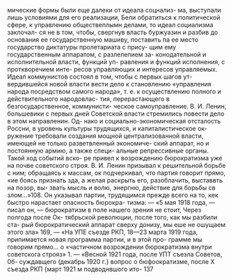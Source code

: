 мические формы были еще далеки от идеала соцнализ-
ма, выступали лишь условиями для его реализации,
Бели обратиться к политической сфере, к управлению
обществеплымн делами, то идеал социализма заклочал-
ся не в том, чтобы, свергнув власть буржуазин и разбив
до основания ее государственную машиву, поставить па
ее место государство диктатуры пролетариата с прису-
щим ему государственным аппаратом, с разлелепием за-
конодательной и исполнительной власти, функций уп-
равления и функций исполнения, с проткворечием инте-
ресов управляющих и интересов управляемых. Идеал
коммунистов состоял в том, чтобы с первых шагов ут-
вердившейся новой власти вести дело к становлению
«управления народа посредством самого народа», т. е.
к осуществлению полного и действительного народовлас-
тия, перерастающего в безгосударственное, коммунисти-
ческое самоуправление.
В. И. Ленин, большевики с первых дней Советской
власти стремились повести дело в этом направленин. Од-
нако и социально-экономическая отсталость Россни, в
уровень культуры трудящихся, и капиталистическое ок-
ружение требовали создания мощной централизованной
власти, имеющей не только разветвленный экономиче-
ский аппарат, но и постоянную армию, а также специ-
альные репрессивные органы. Такой ход событий вско-
ре привел к возрождению бюрократизма уже на почве
советского строя. В. И. Ленин призывал к решительной
борьбе с ним; обращаясь к массам, ок подчеркивал, что
партия говорит прямо, «ие боясь признать зда, а желая
раскрыть его, разоблачить, выставвть на позор, вы-
звать мысль и волю, энергню, действие для борьбы св
злом...»108. Он указывал партии, трудящимся прежде
всего на то, кек быстро нарастает опасность бюрокра-
тизма:
— «5 мая 1918 года, — писал он, — бюрократизм в
поле нашего зрения не стоит, Через полгода после Ок-
тябрьской революции, после того, как мы разбили ста-
рый бюрократический аппарат сверху донизу, мы еше
не ошущаем этого зла» 169,
— «На УПЕ съезде РКП, 18—23 марта 1919 года,
припимается новая программа партии, и в этой про-
грамме мы говорим прямо... о «частичном возрождении
бюрократизма внутри советскога строяз» 1.
— «Весной 1921 года, после УПТ съезла Советов, 0б-
суждавщего (декабрь 1920 г.} вопрос о бюфоократизме,
после Х съезда РКП {март 1921 м подводнвшого ито-
137

